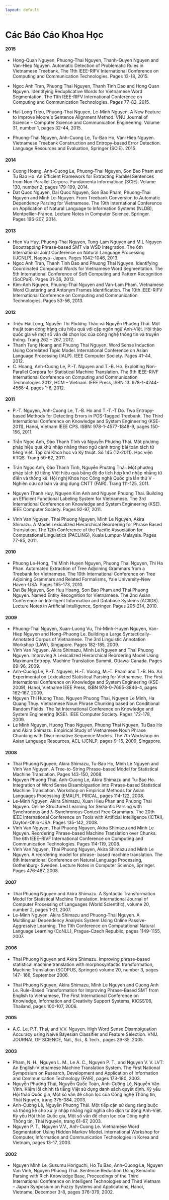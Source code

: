 ```yaml
---
layout: default
---
```


# Các Báo Cáo Khoa Học

#### 2015
* Hong-Quan Nguyen, Phuong-Thai Nguyen, Thanh-Quyen Nguyen and Van-Hiep Nguyen. Automatic Detection
of Problematic Rules in Vietnamese Treebank. The 11th IEEE-RIFV International Conference on Computing
and Communication Technologies. Pages 13-18, 2015.

* Ngoc Anh Tran, Phuong Thai Nguyen, Thanh Tinh Dao and Hong Quan Nguyen. Identifying Reduplicative
Words for Vietnamese Word Segmentation. The 11th IEEE-RIFV International Conference on Computing and
Communication Technologies. Pages 77-82, 2015.

* Hai-Long Trieu, Phuong-Thai Nguyen, Le-Minh Nguyen. A New Feature to Improve Moore&#39;s Sentence
Alignment Method. VNU Journal of Science – Computer Science and Communication Engineering. Volume 31,
number 1, pages 32-44, 2015.

* Phuong-Thai Nguyen, Anh-Cuong Le, Tu-Bao Ho, Van-Hiep Nguyen. Vietnamese Treebank Construction and
Entropy-based Error Detection. Language Resources and Evaluation, Springer (SCIE). 2015

#### 2014
* Cuong Hoang, Anh-Cuong Le, Phuong-Thai Nguyen, Son Bao Pham and Tu Bao Ho. An Efficient Framework
for Extracting Parallel Sentences from Non-Parallel Corpora. Fundamenta Informaticae (SCIE). Volume 130,
number 2, pages 179-199, 2014.
* Dat Quoc Nguyen, Dai Quoc Nguyen, Son Bao Pham, Phuong-Thai Nguyen and Minh Le-Nguyen. From
Treebank Conversion to Automatic Dependency Parsing for Vietnamese. The 19th International Conference on
Application of Natural Language to Information Systems (NLDB), Montpellier-France. Lecture Notes in
Computer Science, Springer. Pages 196-207, 2014.

#### 2013
* Hien Vu Huy, Phuong-Thai Nguyen, Tung-Lam Nguyen and M.L Nguyen Boostrapping Phrase-based SMT via
WSD Integration. The 6th International Joint Conference on Natural Language Processing (IJCNLP), Nagoya-
Japan. Pages 1042-1046, 2013.
* Ngoc Anh Tran, Thanh Tinh Dao and Phuong Thai Nguyen. Identifying Coordinated Compound Words for
Vietnamese Word Segmentation. The 5th International Conference of Soft Computing and Pattern Recognition
(SoCPaR). Pages 31-36, 2013.
* Kim-Anh Nguyen, Phuong-Thai Nguyen and Van-Lam Pham. Vietnamese Word Clustering and Antonym
Frames Identification. The 10th IEEE-RIFV International Conference on Computing and Communication
Technologies. Pages 53-56, 2013.

#### 2012
* Triệu Hải Long, Nguyễn Thị Phương Thảo và Nguyễn Phương Thái. Một thuật toán dóng hàng câu hiệu quả với
cặp ngôn ngữ Anh-Việt. Hội thảo quốc gia về một số vấn đề chọn lọc của công nghệ thông tin và truyền thông.
Trang 262 – 267, 2012.
* Thanh Tung Hoang and Phuong Thai Nguyen. Word Sense Induction Using Correlated Topic Model.
International Conference on Asian Language Processing (IALP). IEEE Computer Society. Pages 41-44, 2012.
* C. Hoang, Anh-Cuong Le, P.-T. Nguyen and T.-B. Ho. Exploiting Non-Parallel Corpora for Statistical Machine
Translation. The 9th IEEE-RIVF International Conference on Computing and Communication Technologies
2012, HCM – Vietnam. IEEE Press, ISBN 13: 978-1-4244-4568-4, pages 1-6, 2012.

#### 2011
* P.-T. Nguyen, Anh-Cuong Le, T.-B. Ho and T.-T.-T Do. Two Entropy-based Methods for Detecting Errors in
POS-Tagged Treebank. The Third International Conference on Knowledge and System Engineering (KSE-
2011), Hanoi, Vietnam IEEE CPS. ISBN: 978-1-4577-1848-9, pages 150-156, 2011.
* Trần Ngọc Anh, Đào Thanh Tĩnh và Nguyễn Phương Thái. Một phương pháp hiệu quả khử nhập nhằng theo
ngữ cảnh trong bài toán tách từ tiếng Việt. Tạp chí Khoa học và Kỹ thuật. Số 145 (12-2011). Học viện KTQS.
Trang 50-62, 2011.
* Trần Ngọc Anh, Đào Thanh Tinh, Nguyễn Phương Thái. Một phương pháp tách từ tiếng Việt hiệu quả bằng độ
đo tích hợp khử nhập nhằng từ điển và thống kê. Hội nghị Khoa học Công nghệ Quốc gia lần thứ V - Nghiên
cứu cơ bản và ứng dụng CNTT (FAIR). Trang 111-125, 2011.
* Nguyen Thanh Huy, Nguyen Kim Anh and Nguyen Phuong Thai. Building an Efficient Functional Labeling
System for Vietnamese. The 3rd International Conference on Knowledge and System Engineering (KSE). IEEE
Computer Society. Pages 92-97, 2011.

* Vinh Van Nguyen, Thai Phuong Nguyen, Minh Le Nguyen, Akira Shimazu. A Model Lexicalized Hierarchical
Reordering for Phrase Based Translation. The 12th Conference of the Pacific Association for Computational
Linguistics (PACLING), Kuala Lumpur-Malaysia. Pages 77-85, 2011.

#### 2010
* Phuong Le-Hong, Thi Minh Huyen Nguyen, Phuong Thai Nguyen, Thi Ha Phan. Automated Extraction of Tree
Adjoining Grammars from a Treebank for Vietnamese. The 10th International Conference on Tree Adjoining
Grammars and Related Formalisms, Yale University-New Haven-USA. Pages 165-173, 2010.
* Dat Ba Nguyen, Son Huu Hoang, Son Bao Pham and Thai Phuong Nguyen. Named Entity Recognition for
Vietnamese. The 2nd Asian Conference on Intelligent Information and Database Systems (ACIIDS). Lecture
Notes in Artificial Intelligence, Springer. Pages 205-214, 2010.

#### 2009
* Phuong-Thai Nguyen, Xuan-Luong Vu, Thi-Minh-Huyen Nguyen, Van-Hiep Nguyen and Hong-Phuong Le.
Building a Large Syntactically-Annotated Corpus of Vietnamese. The 3rd Linguistic Annotation Workshop
(LAW), Singapore. Pages 182-185, 2009.
* Vinh Van Nguyen, Akira Shimazu, Minh Le Nguyen and Thai Phuong Nguyen. Improving A Lexicalized
Hierarchical Reordering Model Using Maximum Entropy. Machine Translation Summit, Ottawa-Canada. Pages
89-96, 2009.
* Anh-Cuong Le, P.-T. Nguyen, H.-T. Vuong, M.-T. Pham and T.-B. Ho. An Experimental on Lexicalized
Statistical Parsing for Vietnamese. The First International Conference on Knowledge and System Engineering
(KSE-2009), Hanoi, Vietname IEEE Press, ISBN 978-0-7695-3846-4, pages 162-167, 2009.
* Nguyen Thi Huong Thao, Nguyen Phuong Thai, Nguyen Le Minh, Ha Quang Thuy. Vietnamese Noun Phrase
Chunking based on Conditional Random Fields. The 1st International Conference on Knowledge and System
Engineering (KSE). IEEE Computer Society. Pages 172-178, 2009.
* Le Minh Nguyen, Huong Thao Nguyen, Phuong Thai Nguyen, Tu Bao Ho and Akira Shimazu. Empirical Study
of Vietnamese Noun Phrase Chunking with Discriminative Sequence Models. The 7th Workshop on Asian
Language Resources, ACL-IJCNLP, pages 9-16, 2009, Singapore.

#### 2008
* Thai Phuong Nguyen, Akira Shimazu, Tu-Bao Ho, Minh Le Nguyen and Vinh Van Nguyen. A Tree-to-String
Phrase-based Model for Statistical Machine Translation. Pages 143-150, 2008.
* Nguyen Phuong Thai, Anh-Cuong Le, Akira Shimazu and Tu-Bao Ho. Integration of Word Sense
Disambiguation into Phrase-based Statistical Machine Translation. Workshop on Empirical Methods for Asian
Languages Processing (EMALP), PRICAL, pages 114-122, 2008.
* Le-Minh Nguyen, Akira Shimazu, Xuan Hieu Phan and Phuong Thai Nguyen. Online Structured Learning for
Semantic Parsing with Synchronous and λ-Synchronous Context Free Grammars. The 20th IEEE International
Conference on Tools with Artificial Intelligence (ICTAI), Dayton-Ohio-USA. Pages 135-142, 2008.
* Vinh Van Nguyen, Thai Phuong Nguyen, Akira Shimazu and Minh Le Nguyen. Reordering Phrase-based
Machine Translation over Chunks. The 6th IEEE–RIVF International Conference on Computing and
Communication Technologies. Pages 114-119, 2008.
* Vinh Van Nguyen, Thai Phuong Nguyen, Akira Shimazu and Minh Le Nguyen. A reordering model for phrase-
based machine translation. The 6th International Conference on Natural Language Processing, Gothenburg-
Sweden. Lecture Notes in Computer Science, Springer. Pages 476-487, 2008.

#### 2007
* Thai Phuong Nguyen and Akira Shimazu. A Syntactic Transformation Model for Statistical Machine
Translation. International Journal of Computer Processing of Languages (World Scientific), volume 20, number
2, pages 1-21, 2007.
* Le-Minh Nguyen, Akira Shimazu and Phuong-Thai Nguyen. A Multilingual Dependency Analysis System
Using Online Passive-Aggressive Learning. The 11th Conference on Computational Natural Language Learning
(CoNLL), Prague-Czech Republic, pages 1149-1155, 2007.

#### 2006
* Thai Phuong Nguyen and Akira Shimazu. Improving phrase-based statistical machine translation with
morphosyntactic transformation, Machine Translation (SCOPUS, Springer) volume 20, number 3, pages 147-
166, September 2006.

* Thai Phuong Nguyen, Akira Shimazu, Minh Le Nguyen and Cuong Anh Le. Rule-Based Transformation for
Improving Phrase-Based SMT from English to Vietnamese, The First International Conference on Knowledge,
Information and Creativity Support Systems, KICSS’06, Thailand, pages 100-107, 2006.

#### 2005
* A.C. Le, P.T. Thai, and V.V. Nguyen. High Word Sense Disambiguation Accuracy using Naïve Bayesian
Classifier and Feature Selection. VNU. JOURNAL OF SCIENCE, Nat., Sci., &amp; Tech., pages 29-35. 2005.

#### 2003
* Pham, N. H., Nguyen L. M., Le A. C., Nguyen P. T., and Nguyen V. V. LVT: An English-Vietnamese Machine
Translation System. The First National Symposium on Research, Development and Application of Information
and Communication Technology (FAIR), pages 173-180, 2003.
* Nguyễn Phương Thái, Nguyễn Quốc Toản, Anh-Cường Lê, Nguyễn Văn Vinh. Kiểm lỗi chính tả tiếng Việt sử
dụng danh sách quyết định. Kỷ yếu Hội thảo Quốc gia, Một số vấn đề chọn lọc của Công nghệ Thông tin, Thái
Nguyên, trang 375-384, 2003.
* Anh-Cường Lê, Nguyễn Phương Thái. Một tiếp cận sử dụng ràng buộc và thống kê cho xử lý nhập nhằng ngữ
nghĩa cho dịch tự động Anh-Việt. Kỷ yếu Hội thảo Quốc gia, Một số vấn đề chọn lọc của Công nghệ Thông tin,
Thái Nguyên, trang 61-67, 2003.
* Nguyen P. T., Nguyen V.V., Anh-Cuong Le. Vietnamese Word Segmentation Using Hidden Markov Model.
International Workshop for Computer, Information and Communication Technologies in Korea and Vietnam,
pages 13-17, 2003.

#### 2002
* Nguyen Minh Le, Susumu Horiguchi, Ho Tu Bao, Anh-Cuong Le, Nguyen Van Vinh, Nguyen Phuong Thai.
Sentence Reduction Using Semantic Parsing with Rich Knowledge Base, Proceedings of the Third International
Conference on Intelligent Technologies and Third Vietnam – Japan Synposium on Fuzzy Systems and
Applications, Hanoi, Vietname, December 3-8, pages 376-379, 2002.
